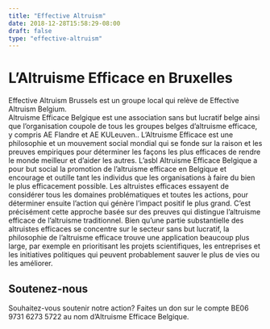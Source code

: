 ```yaml
---
title: "Effective Altruism"
date: 2018-12-28T15:58:29-08:00
draft: false
type: "effective-altruism"
---
```





# L’Altruisme Efficace en Bruxelles

Effective Altruism Brussels est un groupe local qui relève de Effective Altruism Belgium.  
Altruisme Efficace Belgique est une association sans but lucratif belge ainsi que l’organisation coupole de tous les groupes belges d’altruisme efficace, y compris AE Flandre et AE KULeuven.. 
L’Altruisme Efficace est une philosophie et un mouvement social mondial qui se fonde sur la raison et les preuves empiriques pour déterminer les façons les plus efficaces de rendre le monde meilleur et d’aider les autres. 
L’asbl Altruisme Efficace Belgique a pour but social la promotion de l’altruisme efficace en Belgique et encourage et outille tant les individus que les organisations à faire du bien le plus efficacement possible. 
Les altruistes efficaces essayent de considérer tous les domaines problématiques et toutes les actions, pour déterminer ensuite l’action qui génère l’impact positif le plus grand. C’est précisément cette approche basée sur des preuves qui distingue l’altruisme efficace de l’altruisme traditionnel. 
Bien qu’une partie substantielle des altruistes efficaces se concentre sur le secteur sans but lucratif, la philosophie de l’altruisme efficace trouve une application beaucoup plus large, par exemple en prioritisant les projets scientifiques, les entreprises et les initiatives politiques qui peuvent probablement sauver le plus de vies ou les améliorer.





## Soutenez-nous

Souhaitez-vous soutenir notre action? Faites un don sur le compte BE06 9731 6273 5722 au nom d’Altruisme Efficace Belgique.
